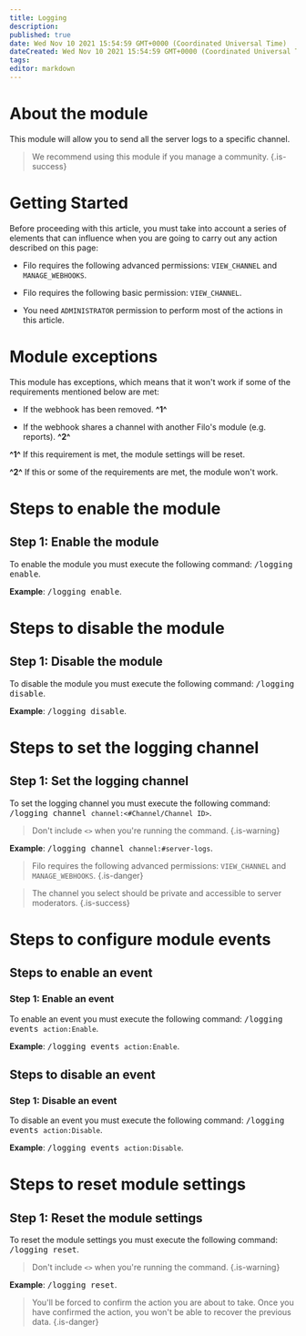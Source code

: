```yaml
---
title: Logging
description:
published: true
date: Wed Nov 10 2021 15:54:59 GMT+0000 (Coordinated Universal Time)
dateCreated: Wed Nov 10 2021 15:54:59 GMT+0000 (Coordinated Universal Time)
tags:
editor: markdown
---
```


# About the module

This module will allow you to send all the server logs to a specific channel.

> We recommend using this module if you manage a community.
{.is-success}

# Getting Started

Before proceeding with this article, you must take into account a series of elements that can influence when you are going to carry out any action described on this page:

- Filo requires the following advanced permissions: ``VIEW_CHANNEL`` and ``MANAGE_WEBHOOKS``.

- Filo requires the following basic permission: ``VIEW_CHANNEL``.

- You need ``ADMINISTRATOR`` permission to perform most of the actions in this article.

# Module exceptions

This module has exceptions, which means that it won't work if some of the requirements mentioned below are met:

- If the webhook has been removed. **^1^**

- If the webhook shares a channel with another Filo's module (e.g. reports). **^2^**

**^1^** If this requirement is met, the module settings will be reset.

**^2^** If this or some of the requirements are met, the module won't work.

# Steps to enable the module

## **Step 1**: Enable the module

To enable the module you must execute the following command: <kbd>/logging enable</kbd>.

**Example**: <kbd>/logging enable</kbd>.

# Steps to disable the module

## **Step 1**: Disable the module

To disable the module you must execute the following command: <kbd>/logging disable</kbd>.

**Example**: <kbd>/logging disable</kbd>.

# Steps to set the logging channel

## **Step 1**: Set the logging channel

To set the logging channel you must execute the following command: <kbd>/logging channel ``channel:<#Channel/Channel ID>``</kbd>.

> Don't include ``<>`` when you're running the command.
{.is-warning}

**Example**: <kbd>/logging channel ``channel:#server-logs``</kbd>.

> Filo requires the following advanced permissions: ``VIEW_CHANNEL`` and ``MANAGE_WEBHOOKS``.
{.is-danger}

> The channel you select should be private and accessible to server moderators.
{.is-success}

# Steps to configure module events

## Steps to enable an event

### **Step 1**: Enable an event

To enable an event you must execute the following command: <kbd>/logging events ``action:Enable``</kbd>.

**Example**: <kbd>/logging events ``action:Enable``</kbd>.

## Steps to disable an event

### **Step 1**: Disable an event

To disable an event you must execute the following command: <kbd>/logging events ``action:Disable``</kbd>.

**Example**: <kbd>/logging events ``action:Disable``</kbd>.

# Steps to reset module settings

## **Step 1**: Reset the module settings

To reset the module settings you must execute the following command: <kbd>/logging reset</kbd>.

> Don't include ``<>`` when you're running the command.
{.is-warning}

**Example**: <kbd>/logging reset</kbd>.

> You'll be forced to confirm the action you are about to take. Once you have confirmed the action, you won't be able to recover the previous data.
{.is-danger}
